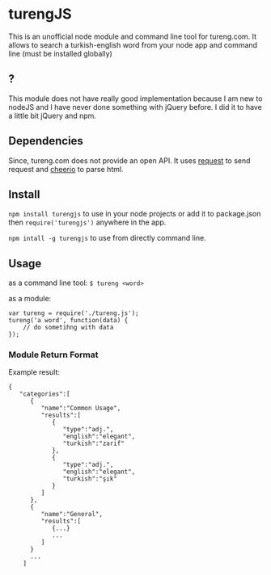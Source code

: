 # turengJS

This is an unofficial node module and command line tool for tureng.com. It allows to search a turkish-english word from your node app and command line (must be installed globally)


## ?

This module does not have really good implementation because I am new to nodeJS and I have never done something with jQuery before. I did it to have a little bit jQuery and npm.


## Dependencies

Since, tureng.com does not provide an open API. It uses [request](https://github.com/request/request) to send request and [cheerio](https://github.com/cheeriojs/cheerio) to parse html.

## Install

`npm install turengjs` to use in your node projects or add it to package.json then `require('turengjs')` anywhere in the app.


`npm intall -g turengjs` to use from directly command line.


## Usage

as a command line tool: `$ tureng <word>`

as a module:

~~~
var tureng = require('./tureng.js');
tureng('a word', function(data) {
    // do sometihng with data
});
~~~

### Module Return Format
Example result:
~~~
{
   "categories":[
      {
         "name":"Common Usage",
         "results":[
            {
               "type":"adj.",
               "english":"elegant",
               "turkish":"zarif"
            },
            {
               "type":"adj.",
               "english":"elegant",
               "turkish":"şık"
            }
         ]
      },
      {
         "name":"General",
         "results":[
            {...}
            ...
         ]
      }
      ...
    ] 
~~~



